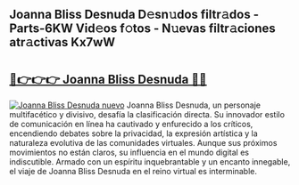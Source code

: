 ## Joanna Bliss Desnuda D𝚎sn𝚞dos filtr𝚊dos - Parts-6KW Vid𝚎os f𝚘tos - N𝚞evas filtr𝚊ciones atr𝚊ctivas Kx7wW

# <h2><a href="http://mb5i51.tromn.icu/?c=Joanna+Bliss+Desnuda">🔗👉👉👉 Joanna Bliss Desnuda 🔗🔗</a></h2>

[![Joanna Bliss Desnuda nuevo](https://i.imgur.com/pEAQMta.gif)](http://mb5i51.tromn.icu/?c=Joanna+Bliss+Desnuda)
Joanna Bliss Desnuda, un personaje multifacético y divisivo, desafía la clasificación directa. Su innovador estilo de comunicación en línea ha cautivado y enfurecido a los críticos, encendiendo debates sobre la privacidad, la expresión artística y la naturaleza evolutiva de las comunidades virtuales. Aunque sus próximos movimientos no están claros, su influencia en el mundo digital es indiscutible. Armado con un espíritu inquebrantable y un encanto innegable, el viaje de Joanna Bliss Desnuda en el reino virtual es interminable.
